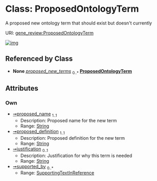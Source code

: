 
# Class: ProposedOntologyTerm

A proposed new ontology term that should exist but doesn't currently

URI: [gene_review:ProposedOntologyTerm](https://w3id.org/ai4curation/gene_review/ProposedOntologyTerm)


[![img](https://yuml.me/diagram/nofunky;dir:TB/class/[SupportingTextInReference],[SupportingTextInReference]<supported_by%200..*-++[ProposedOntologyTerm&#124;proposed_name:string;proposed_definition:string;justification:string%20%3F],[GeneReview]++-%20proposed_new_terms%200..*>[ProposedOntologyTerm],[GeneReview])](https://yuml.me/diagram/nofunky;dir:TB/class/[SupportingTextInReference],[SupportingTextInReference]<supported_by%200..*-++[ProposedOntologyTerm&#124;proposed_name:string;proposed_definition:string;justification:string%20%3F],[GeneReview]++-%20proposed_new_terms%200..*>[ProposedOntologyTerm],[GeneReview])

## Referenced by Class

 *  **None** *[proposed_new_terms](proposed_new_terms.md)*  <sub>0..\*</sub>  **[ProposedOntologyTerm](ProposedOntologyTerm.md)**

## Attributes


### Own

 * [➞proposed_name](proposedOntologyTerm__proposed_name.md)  <sub>1..1</sub>
     * Description: Proposed name for the new term
     * Range: [String](types/String.md)
 * [➞proposed_definition](proposedOntologyTerm__proposed_definition.md)  <sub>1..1</sub>
     * Description: Proposed definition for the new term
     * Range: [String](types/String.md)
 * [➞justification](proposedOntologyTerm__justification.md)  <sub>0..1</sub>
     * Description: Justification for why this term is needed
     * Range: [String](types/String.md)
 * [➞supported_by](proposedOntologyTerm__supported_by.md)  <sub>0..\*</sub>
     * Range: [SupportingTextInReference](SupportingTextInReference.md)
